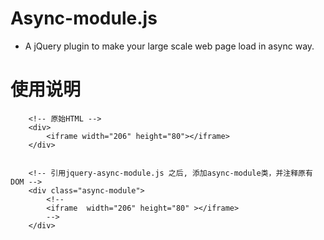 # Async-module.js
- A jQuery plugin to make your large scale web page load in async way.


# 使用说明

```
    <!-- 原始HTML -->
    <div>
    	<iframe width="206" height="80"></iframe>
    </div>


    <!-- 引用jquery-async-module.js 之后, 添加async-module类，并注释原有DOM -->
    <div class="async-module">
    	<!--
    	<iframe  width="206" height="80" ></iframe>
    	-->
    </div>
```